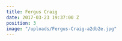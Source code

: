 ```yaml
---
title: Fergus Craig
date: 2017-03-23 19:37:00 Z
position: 3
image: "/uploads/Fergus-Craig-a2db2e.jpg"
---
```


